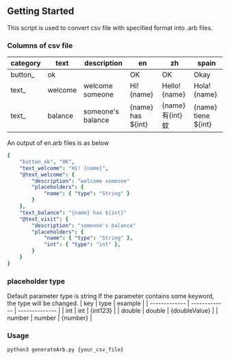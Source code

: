 ## Getting Started

This script is used to convert csv file with specified format into .arb files.

### Columns of csv file

| category      | text          | description         | en                | zh              | spain                |
| ------------- | ------------- | ------------------  | ---------------   | -------------   | -------------------  |
| button_       | ok            |                     | OK                | OK              | Okay                 |
| text_         | welcome       | welcome someone     | Hi! {name}        | Hello! {name}   | Hola! {name}         |
| text_         | balance       | someone's balance   | {name} has ${int} | {name}有{int}蚊  | {name} tiene ${int}  |

An output of en.arb files is as below
```yaml
{
    "button_ok", "OK",
    "text_welcome": "Hi! {name}",
    "@text_welcome": {
        "description": "welcome someone"
        "placeholders": {
            "name": { "type": "String" }
        }
    },
    "text_balance": "{name} has ${int}"
    "@text_visit": {
        "description": "someone's balance"
        "placeholders": {
            "name": { "type": "String" },
            "int": { "type": "int" },
        }
    }
}
```

### placeholder type

Default parameter type is string
If the parameter contains some keyword, the type will be changed.
| key           | type          | example        |
| ------------- | ------------- | -------------- |
| int           | int           | {int123}       |
| double        | double        | {doubleValue}  |
| number        | number        | {number}       |

### Usage
```
python3 generateArb.py {your_csv_file}
```